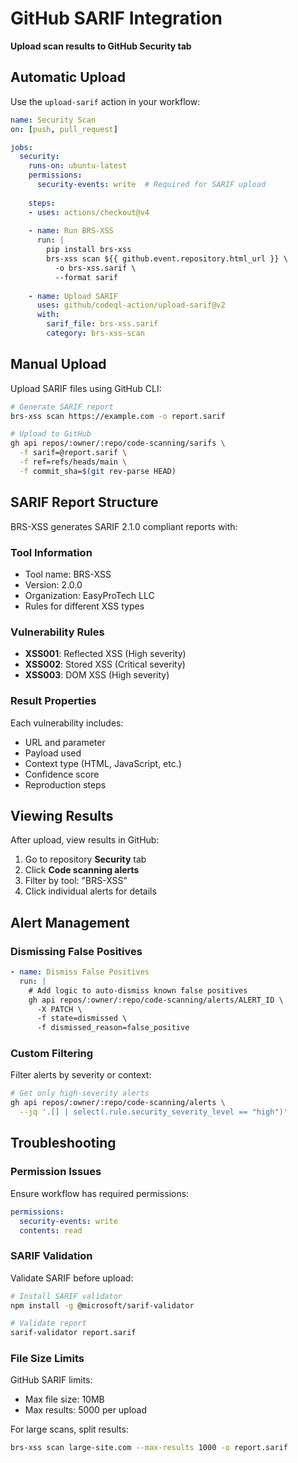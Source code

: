 # GitHub SARIF Integration

**Upload scan results to GitHub Security tab**

## Automatic Upload

Use the `upload-sarif` action in your workflow:

```yaml
name: Security Scan
on: [push, pull_request]

jobs:
  security:
    runs-on: ubuntu-latest
    permissions:
      security-events: write  # Required for SARIF upload
      
    steps:
    - uses: actions/checkout@v4
    
    - name: Run BRS-XSS
      run: |
        pip install brs-xss
        brs-xss scan ${{ github.event.repository.html_url }} \
          -o brs-xss.sarif \
          --format sarif
          
    - name: Upload SARIF
      uses: github/codeql-action/upload-sarif@v2
      with:
        sarif_file: brs-xss.sarif
        category: brs-xss-scan
```

## Manual Upload

Upload SARIF files using GitHub CLI:

```bash
# Generate SARIF report
brs-xss scan https://example.com -o report.sarif

# Upload to GitHub
gh api repos/:owner/:repo/code-scanning/sarifs \
  -f sarif=@report.sarif \
  -f ref=refs/heads/main \
  -f commit_sha=$(git rev-parse HEAD)
```

## SARIF Report Structure

BRS-XSS generates SARIF 2.1.0 compliant reports with:

### Tool Information
- Tool name: BRS-XSS
- Version: 2.0.0
- Organization: EasyProTech LLC
- Rules for different XSS types

### Vulnerability Rules
- **XSS001**: Reflected XSS (High severity)
- **XSS002**: Stored XSS (Critical severity) 
- **XSS003**: DOM XSS (High severity)

### Result Properties
Each vulnerability includes:
- URL and parameter
- Payload used
- Context type (HTML, JavaScript, etc.)
- Confidence score
- Reproduction steps

## Viewing Results

After upload, view results in GitHub:

1. Go to repository **Security** tab
2. Click **Code scanning alerts**
3. Filter by tool: "BRS-XSS"
4. Click individual alerts for details

## Alert Management

### Dismissing False Positives
```yaml
- name: Dismiss False Positives
  run: |
    # Add logic to auto-dismiss known false positives
    gh api repos/:owner/:repo/code-scanning/alerts/ALERT_ID \
      -X PATCH \
      -f state=dismissed \
      -f dismissed_reason=false_positive
```

### Custom Filtering
Filter alerts by severity or context:
```bash
# Get only high-severity alerts
gh api repos/:owner/:repo/code-scanning/alerts \
  --jq '.[] | select(.rule.security_severity_level == "high")'
```

## Troubleshooting

### Permission Issues
Ensure workflow has required permissions:
```yaml
permissions:
  security-events: write
  contents: read
```

### SARIF Validation
Validate SARIF before upload:
```bash
# Install SARIF validator
npm install -g @microsoft/sarif-validator

# Validate report
sarif-validator report.sarif
```

### File Size Limits
GitHub SARIF limits:
- Max file size: 10MB
- Max results: 5000 per upload

For large scans, split results:
```bash
brs-xss scan large-site.com --max-results 1000 -o report.sarif
```
